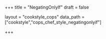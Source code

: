 +++
title = "NegatingOnlyIf"
draft = false

layout = "cookstyle_cops"
data_path = ["cookstyle","cops_chef_style_negatingonlyif"]

+++

<!-- The content of this page is automatically generated from the
cops_chef_style_negatingonlyif.yml file in github.com/chef/cookstyle/blob/master/docs-chef-io/data/cookstyle/. -->
